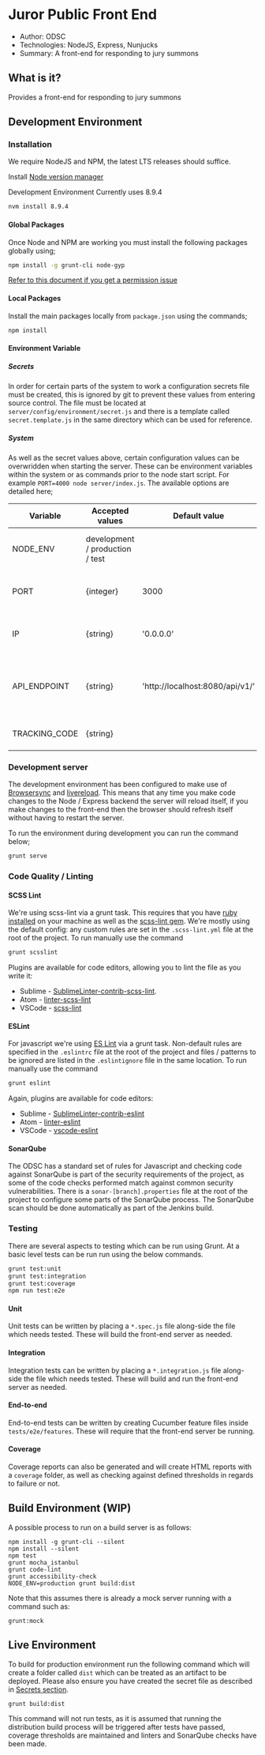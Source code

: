 Juror Public Front End
===================
- Author: ODSC
- Technologies: NodeJS, Express, Nunjucks
- Summary: A front-end for responding to jury summons

## What is it?
Provides a front-end for responding to jury summons




## Development Environment

### Installation
We require NodeJS and NPM, the latest LTS releases should suffice.

Install [Node version manager](https://github.com/creationix/nvm) 

Development Environment Currently uses 8.9.4

```bash
nvm install 8.9.4
```


#### Global Packages
Once Node and NPM are working you must install the following packages globally using;

```bash
npm install -g grunt-cli node-gyp
```

[Refer to this document if you get a permission issue](https://docs.npmjs.com/getting-started/fixing-npm-permissions)

#### Local Packages
Install the main packages locally from `package.json` using the commands;
```bash
npm install
```


#### Environment Variable
##### <a name="environment_secrets"></a>Secrets
In order for certain parts of the system to work a configuration secrets file must be created, this is ignored by git
to prevent these values from entering source control. The file must be located at `server/config/environment/secret.js` and there is a template called `secret.template.js` in the same directory which can be used for reference.

##### System
As well as the secret values above, certain configuration values can be overwridden when starting the server. These can be environment variables within the system or as commands prior to the node start script. For example `PORT=4000 node server/index.js`. The available options are detailed here;

| Variable      | Accepted values                 | Default value                   | Description                                                 |
| ------------- | ------------------------------- | ------------------------------- | ----------------------------------------------------------- |
| NODE_ENV      | development / production / test |                                 | What environment we are building                            |
| PORT          | {integer}                       | 3000                            | The TCP port the server will bind to                        |
| IP            | {string}                        | '0.0.0.0'                       | The IP address the server will bind to                      |
| API_ENDPOINT  | {string}                        | 'http://localhost:8080/api/v1/' | The full Url to the back-end, including the version prefix  |
| TRACKING_CODE | {string}                        |                                 | The code for analytics tracking                             |


### Development server
The development environment has been configured to make use of [Browsersync](https://www.browsersync.io) and [livereload](https://github.com/gruntjs/grunt-contrib-watch#optionslivereload). This means that any time you make code changes to the Node / Express backend the server will reload itself, if you make changes to the front-end then the browser should refresh itself without having to restart the server.

To run the environment during development you can run the command below;

```bash
grunt serve
```


### Code Quality / Linting
#### SCSS Lint
We're using scss-lint via a grunt task. This requires that you have [ruby installed](https://www.digitalocean.com/community/tutorials/how-to-install-ruby-on-rails-with-rbenv-on-ubuntu-14-04) on your machine as well as the [scss-lint gem](https://github.com/brigade/scss-lint#installation). We're mostly using the default config: any custom rules are set in the `.scss-lint.yml` file at the root of the project. To run manually use the command

```bash
grunt scsslint
```

Plugins are available for code editors, allowing you to lint the file as you write it:

* Sublime - [SublimeLinter-contrib-scss-lint](https://packagecontrol.io/packages/SublimeLinter-contrib-scss-lint).
* Atom - [linter-scss-lint](https://atom.io/packages/linter-scss-lint)
* VSCode - [scss-lint](https://marketplace.visualstudio.com/items?itemName=adamwalzer.scss-lint)


#### ESLint
For javascript we're using [ES Lint](http://eslint.org/) via a grunt task. Non-default rules are specified in the `.eslintrc` file at the root of the project and files / patterns to be ignored are listed in the `.eslintignore` file in the same location. To run manually use the command

```bash
grunt eslint
```

Again, plugins are available for code editors:

* Sublime - [SublimeLinter-contrib-eslint](https://packagecontrol.io/packages/SublimeLinter-contrib-eslint)
* Atom - [linter-eslint](https://github.com/AtomLinter/linter-eslint)
* VSCode - [vscode-eslint](https://marketplace.visualstudio.com/items?itemName=dbaeumer.vscode-eslint)


#### SonarQube
The ODSC has a standard set of rules for Javascript and checking code against SonarQube is part of the security requirements of the project, as some of the code checks performed match against common security vulnerabilities. There is a `sonar-[branch].properties` file at the root of the project to configure some parts of the SonarQube process. The SonarQube scan should be done automatically as part of the Jenkins build.




### Testing
There are several aspects to testing which can be run using Grunt. At a basic level tests can be run run using the below commands.
```bash
grunt test:unit
grunt test:integration
grunt test:coverage
npm run test:e2e
```

#### Unit
Unit tests can be written by placing a `*.spec.js` file along-side the file which needs tested. These will build the front-end server as needed.

#### Integration
Integration tests can be written by placing a `*.integration.js` file along-side the file which needs tested. These will build and run the front-end server as needed.

#### End-to-end
End-to-end tests can be written by creating Cucumber feature files inside `tests/e2e/features`. These will require that the front-end server be running.

#### Coverage
Coverage reports can also be generated and will create HTML reports with a `coverage` folder, as well as checking against defined thresholds in regards to failure or not.




## Build Environment (WIP)
A possible process to run on a build server is as follows:
```
npm install -g grunt-cli --silent
npm install --silent
npm test
grunt mocha_istanbul
grunt code-lint
grunt accessibility-check
NODE_ENV=production grunt build:dist
```

Note that this assumes there is already a mock server running with a command such as:
```
grunt:mock
```




## Live Environment
To build for production environment run the following command which will create a folder called `dist` which can be
treated as an artifact to be deployed. Please also ensure you have created the secret file as described in [Secrets section](#environment_secrets).
```
grunt build:dist
```

This command will not run tests, as it is assumed that running the distribution build process will be triggered after tests have passed, coverage thresholds are maintained and linters and SonarQube checks have been made.
